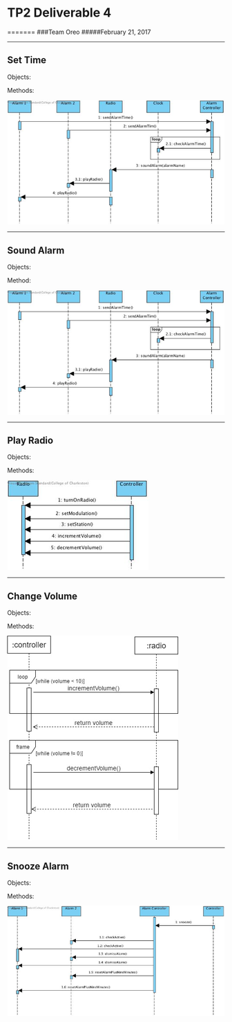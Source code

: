 #  TP2 Deliverable 4
=======
###Team Oreo
#####February 21, 2017

---

Set Time
--------------
Objects:

Methods:



![Domain Model](/Images/SD_SetTime.jpg)

---

Sound Alarm
-------------
Objects:

Method:



![Domain Model](/Images/SD_setAlarm.jpg)

---

Play Radio
----------
Objects:

Methods:



![Domain Model](/Images/SD_PlayRadio.jpg)

---

Change Volume
-------------

Objects:

Methods:




![Domain Model](/Images/SD_ChangeVolume.jpg)

---

Snooze Alarm
------------
Objects:

Methods:



![Domain Model](/Images/SD_Snooze.jpg)

